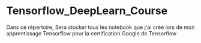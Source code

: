 # Tensorflow_DeepLearn_Course
Dans ce répertoire, Sera stocker tous les notebook que j'ai créé lors de mon apprentissage Tensorflow pour la certification Google de  Tensorflow
